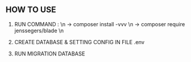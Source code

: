 ## HOW TO USE ##

1. RUN COMMAND : \n
    -> composer install -vvv \n
    -> composer require jenssegers/blade \n

2. CREATE DATABASE & SETTING CONFIG IN FILE .env
3. RUN MIGRATION DATABASE